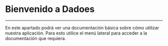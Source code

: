 # Bienvenido a Dadoes

---

En este apartado podrá ver una documentación básica sobre cómo utilizar nuestra aplicación. Para esto utilice el menú lateral para acceder a la documentación que requiera.